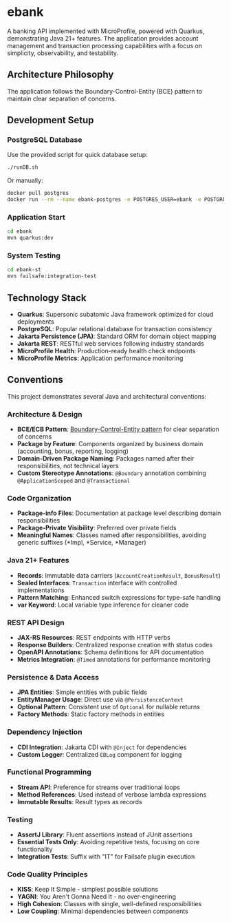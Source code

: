 # ebank

A banking API implemented with MicroProfile, powered with Quarkus, demonstrating Java 21+ features. The application provides account management and transaction processing capabilities with a focus on simplicity, observability, and testability.


## Architecture Philosophy

The application follows the Boundary-Control-Entity (BCE) pattern to maintain clear separation of concerns. 

## Development Setup

### PostgreSQL Database

Use the provided script for quick database setup:
```bash
./runDB.sh
```

Or manually:
```bash
docker pull postgres
docker run --rm --name ebank-postgres -e POSTGRES_USER=ebank -e POSTGRES_DB=ebankdb -e POSTGRES_PASSWORD=ebanksecret -p 5432:5432 -d postgres
```

### Application Start
```bash
cd ebank
mvn quarkus:dev
```

### System Testing
```bash
cd ebank-st
mvn failsafe:integration-test
```

## Technology Stack

- **Quarkus**: Supersonic subatomic Java framework optimized for cloud deployments
- **PostgreSQL**: Popular relational database for transaction consistency
- **Jakarta Persistence (JPA)**: Standard ORM for domain object mapping
- **Jakarta REST**: RESTful web services following industry standards
- **MicroProfile Health**: Production-ready health check endpoints
- **MicroProfile Metrics**: Application performance monitoring

## Conventions

This project demonstrates several Java and architectural conventions:

### Architecture & Design
- **BCE/ECB Pattern**: [Boundary-Control-Entity pattern](https://bce.design) for clear separation of concerns
- **Package by Feature**: Components organized by business domain (accounting, bonus, reporting, logging)
- **Domain-Driven Package Naming**: Packages named after their responsibilities, not technical layers
- **Custom Stereotype Annotations**: `@Boundary` annotation combining `@ApplicationScoped` and `@Transactional`

### Code Organization
- **Package-info Files**: Documentation at package level describing domain responsibilities
- **Package-Private Visibility**: Preferred over private fields
- **Meaningful Names**: Classes named after responsibilities, avoiding generic suffixes (*Impl, *Service, *Manager)

### Java 21+ Features
- **Records**: Immutable data carriers (`AccountCreationResult`, `BonusResult`)
- **Sealed Interfaces**: `Transaction` interface with controlled implementations
- **Pattern Matching**: Enhanced switch expressions for type-safe handling
- **var Keyword**: Local variable type inference for cleaner code


### REST API Design
- **JAX-RS Resources**: REST endpoints with HTTP verbs
- **Response Builders**: Centralized response creation with status codes
- **OpenAPI Annotations**: Schema definitions for API documentation
- **Metrics Integration**: `@Timed` annotations for performance monitoring

### Persistence & Data Access
- **JPA Entities**: Simple entities with public fields
- **EntityManager Usage**: Direct use via `@PersistenceContext`
- **Optional Pattern**: Consistent use of `Optional` for nullable returns
- **Factory Methods**: Static factory methods in entities

### Dependency Injection
- **CDI Integration**: Jakarta CDI with `@Inject` for dependencies
- **Custom Logger**: Centralized `EBLog` component for logging

### Functional Programming
- **Stream API**: Preference for streams over traditional loops
- **Method References**: Used instead of verbose lambda expressions
- **Immutable Results**: Result types as records

### Testing
- **AssertJ Library**: Fluent assertions instead of JUnit assertions
- **Essential Tests Only**: Avoiding repetitive tests, focusing on core functionality
- **Integration Tests**: Suffix with "IT" for Failsafe plugin execution

### Code Quality Principles
- **KISS**: Keep It Simple - simplest possible solutions
- **YAGNI**: You Aren't Gonna Need It - no over-engineering
- **High Cohesion**: Classes with single, well-defined responsibilities
- **Low Coupling**: Minimal dependencies between components
